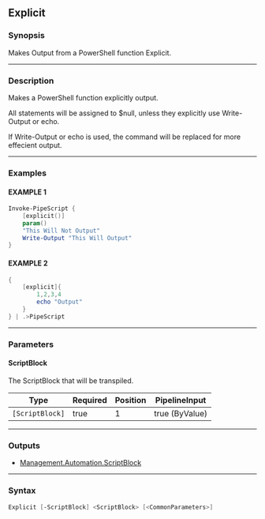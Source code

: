 Explicit
--------




### Synopsis
Makes Output from a PowerShell function Explicit.



---


### Description

Makes a PowerShell function explicitly output.

All statements will be assigned to $null, unless they explicitly use Write-Output or echo.

If Write-Output or echo is used, the command will be replaced for more effecient output.



---


### Examples
#### EXAMPLE 1
```PowerShell
Invoke-PipeScript {
    [explicit()]
    param()
    "This Will Not Output"
    Write-Output "This Will Output"
}
```

#### EXAMPLE 2
```PowerShell
{
    [explicit]{
        1,2,3,4
        echo "Output"
    }
} | .>PipeScript
```



---


### Parameters
#### **ScriptBlock**

The ScriptBlock that will be transpiled.






|Type           |Required|Position|PipelineInput |
|---------------|--------|--------|--------------|
|`[ScriptBlock]`|true    |1       |true (ByValue)|





---


### Outputs
* [Management.Automation.ScriptBlock](https://learn.microsoft.com/en-us/dotnet/api/System.Management.Automation.ScriptBlock)






---


### Syntax
```PowerShell
Explicit [-ScriptBlock] <ScriptBlock> [<CommonParameters>]
```
